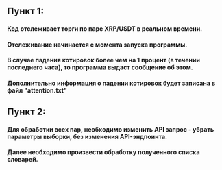 ## Пункт 1:
#### Код отслеживает торги по паре XRP/USDT в реальном времени.
#### Отслеживание начинается с момента запуска программы.
#### В случае падения котировок более чем на 1 процент (в течении последнего часа), то программа выдаст сообщение об этом.
#### Дополнительно информация о падении котировок будет записана в файл "attention.txt"

## Пункт 2:
#### Для обработки всех пар, необходимо изменить API запрос - убрать параметры выборки, без изменения АPI-эндпоинта.
#### Далее необходимо произвести обработку полученного списка словарей.